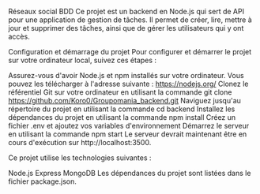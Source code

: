 Réseaux social BDD
Ce projet est un backend en Node.js qui sert de API pour une application de gestion de tâches. Il permet de créer, lire, mettre à jour et supprimer des tâches, ainsi que de gérer les utilisateurs qui y ont accès.

Configuration et démarrage du projet
Pour configurer et démarrer le projet sur votre ordinateur local, suivez ces étapes :

Assurez-vous d'avoir Node.js et npm installés sur votre ordinateur. Vous pouvez les télécharger à l'adresse suivante : https://nodejs.org/
Clonez le référentiel Git sur votre ordinateur en utilisant la commande git clone https://github.com/Koro0/Groupomania_backend.git
Naviguez jusqu'au répertoire du projet en utilisant la commande cd backend
Installez les dépendances du projet en utilisant la commande npm install
Créez un fichier .env et ajoutez vos variables d'environnement
Démarrez le serveur en utilisant la commande npm start
Le serveur devrait maintenant être en cours d'exécution sur http://localhost:3500.

Ce projet utilise les technologies suivantes :

Node.js
Express
MongoDB
Les dépendances du projet sont listées dans le fichier package.json.
